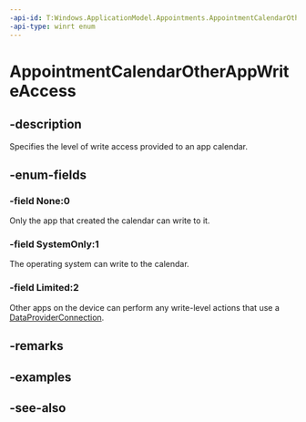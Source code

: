```yaml
---
-api-id: T:Windows.ApplicationModel.Appointments.AppointmentCalendarOtherAppWriteAccess
-api-type: winrt enum
---
```


<!-- Enumeration syntax
public enum Windows.ApplicationModel.Appointments.AppointmentCalendarOtherAppWriteAccess : int
-->

# AppointmentCalendarOtherAppWriteAccess

## -description
Specifies the level of write access provided to an app calendar.

## -enum-fields
### -field None:0
Only the app that created the calendar can write to it.

### -field SystemOnly:1
The operating system can write to the calendar.

### -field Limited:2
Other apps on the device can perform any write-level actions that use a [DataProviderConnection](../windows.applicationmodel.appointments.dataprovider/appointmentdataproviderconnection.md).


## -remarks

## -examples

## -see-also